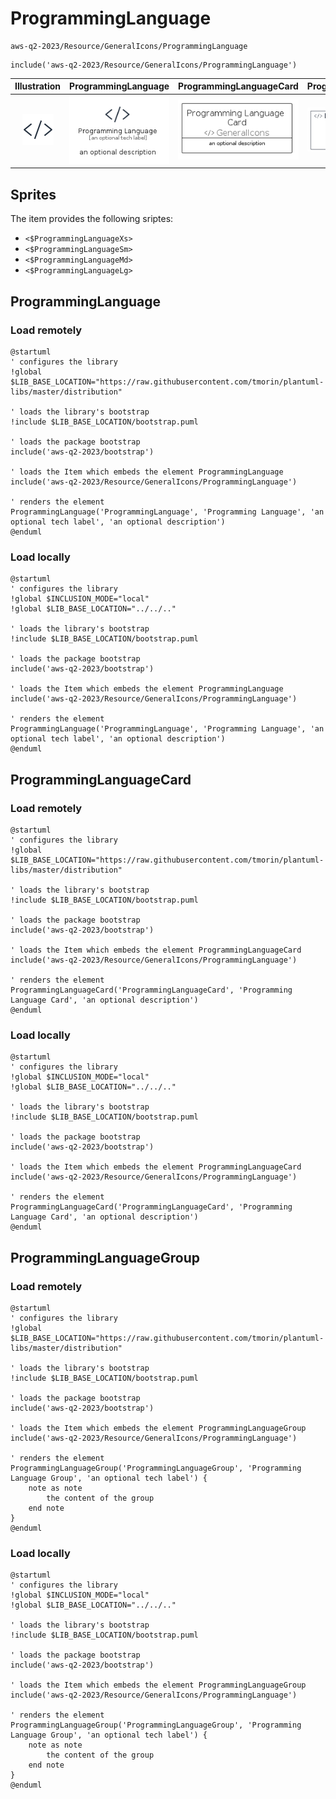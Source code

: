 # ProgrammingLanguage


```text
aws-q2-2023/Resource/GeneralIcons/ProgrammingLanguage
```

```text
include('aws-q2-2023/Resource/GeneralIcons/ProgrammingLanguage')
```



| Illustration | ProgrammingLanguage | ProgrammingLanguageCard | ProgrammingLanguageGroup |
| :---: | :---: | :---: | :---: |
| ![illustration for Illustration](../../../aws-q2-2023/Resource/GeneralIcons/ProgrammingLanguage.png) | ![illustration for ProgrammingLanguage](../../../aws-q2-2023/Resource/GeneralIcons/ProgrammingLanguage.Local.png) | ![illustration for ProgrammingLanguageCard](../../../aws-q2-2023/Resource/GeneralIcons/ProgrammingLanguageCard.Local.png) | ![illustration for ProgrammingLanguageGroup](../../../aws-q2-2023/Resource/GeneralIcons/ProgrammingLanguageGroup.Local.png) |



## Sprites
The item provides the following sriptes:

- `<$ProgrammingLanguageXs>`
- `<$ProgrammingLanguageSm>`
- `<$ProgrammingLanguageMd>`
- `<$ProgrammingLanguageLg>`





## ProgrammingLanguage

### Load remotely
```plantuml
@startuml
' configures the library
!global $LIB_BASE_LOCATION="https://raw.githubusercontent.com/tmorin/plantuml-libs/master/distribution"

' loads the library's bootstrap
!include $LIB_BASE_LOCATION/bootstrap.puml

' loads the package bootstrap
include('aws-q2-2023/bootstrap')

' loads the Item which embeds the element ProgrammingLanguage
include('aws-q2-2023/Resource/GeneralIcons/ProgrammingLanguage')

' renders the element
ProgrammingLanguage('ProgrammingLanguage', 'Programming Language', 'an optional tech label', 'an optional description')
@enduml
```

### Load locally
```plantuml
@startuml
' configures the library
!global $INCLUSION_MODE="local"
!global $LIB_BASE_LOCATION="../../.."

' loads the library's bootstrap
!include $LIB_BASE_LOCATION/bootstrap.puml

' loads the package bootstrap
include('aws-q2-2023/bootstrap')

' loads the Item which embeds the element ProgrammingLanguage
include('aws-q2-2023/Resource/GeneralIcons/ProgrammingLanguage')

' renders the element
ProgrammingLanguage('ProgrammingLanguage', 'Programming Language', 'an optional tech label', 'an optional description')
@enduml
```

## ProgrammingLanguageCard

### Load remotely
```plantuml
@startuml
' configures the library
!global $LIB_BASE_LOCATION="https://raw.githubusercontent.com/tmorin/plantuml-libs/master/distribution"

' loads the library's bootstrap
!include $LIB_BASE_LOCATION/bootstrap.puml

' loads the package bootstrap
include('aws-q2-2023/bootstrap')

' loads the Item which embeds the element ProgrammingLanguageCard
include('aws-q2-2023/Resource/GeneralIcons/ProgrammingLanguage')

' renders the element
ProgrammingLanguageCard('ProgrammingLanguageCard', 'Programming Language Card', 'an optional description')
@enduml
```

### Load locally
```plantuml
@startuml
' configures the library
!global $INCLUSION_MODE="local"
!global $LIB_BASE_LOCATION="../../.."

' loads the library's bootstrap
!include $LIB_BASE_LOCATION/bootstrap.puml

' loads the package bootstrap
include('aws-q2-2023/bootstrap')

' loads the Item which embeds the element ProgrammingLanguageCard
include('aws-q2-2023/Resource/GeneralIcons/ProgrammingLanguage')

' renders the element
ProgrammingLanguageCard('ProgrammingLanguageCard', 'Programming Language Card', 'an optional description')
@enduml
```

## ProgrammingLanguageGroup

### Load remotely
```plantuml
@startuml
' configures the library
!global $LIB_BASE_LOCATION="https://raw.githubusercontent.com/tmorin/plantuml-libs/master/distribution"

' loads the library's bootstrap
!include $LIB_BASE_LOCATION/bootstrap.puml

' loads the package bootstrap
include('aws-q2-2023/bootstrap')

' loads the Item which embeds the element ProgrammingLanguageGroup
include('aws-q2-2023/Resource/GeneralIcons/ProgrammingLanguage')

' renders the element
ProgrammingLanguageGroup('ProgrammingLanguageGroup', 'Programming Language Group', 'an optional tech label') {
    note as note
        the content of the group
    end note
}
@enduml
```

### Load locally
```plantuml
@startuml
' configures the library
!global $INCLUSION_MODE="local"
!global $LIB_BASE_LOCATION="../../.."

' loads the library's bootstrap
!include $LIB_BASE_LOCATION/bootstrap.puml

' loads the package bootstrap
include('aws-q2-2023/bootstrap')

' loads the Item which embeds the element ProgrammingLanguageGroup
include('aws-q2-2023/Resource/GeneralIcons/ProgrammingLanguage')

' renders the element
ProgrammingLanguageGroup('ProgrammingLanguageGroup', 'Programming Language Group', 'an optional tech label') {
    note as note
        the content of the group
    end note
}
@enduml
```

